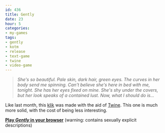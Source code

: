 ```yaml
---
id: 436
title: Gently
date: 23
hour: 5
categories:
- my-games
tags:
- gently
- kotm
- release
- text-game
- twine
- video-game
---
```


> _She's so beautiful. Pale skin, dark hair, green eyes. The curves in her body send me spinning. Can't believe she's here in bed with me, tonight. She has her eyes fixed on mine. She's shy under the covers, but her look speaks of a contained lust. Now, what I should do is..._

Like last month, this [klik](http://blog.agj.cl/tag/kotm/) was made with the aid of [Twine](http://gimcrackd.com/etc/src/). This one is much more solid, with the cost of being less interesting.

[**Play _Gently_ in your browser**](http://www.agj.cl/files/games/gently-kotm/) (warning: contains sexually explicit descriptions)
